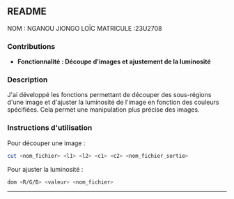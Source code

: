 ## README 
NOM :  NGANOU JIONGO LOÏC 
MATRICULE :23U2708

### Contributions

- **Fonctionnalité : Découpe d'images et ajustement de la luminosité**

### Description

J'ai développé les fonctions permettant de découper des sous-régions d'une image et d'ajuster la luminosité de l'image en fonction des couleurs spécifiées. Cela permet une manipulation plus précise des images.

### Instructions d'utilisation

Pour découper une image :

```bash
cut <nom_fichier> <l1> <l2> <c1> <c2> <nom_fichier_sortie>
```

Pour ajuster la luminosité :

```bash
dom <R/G/B> <valeur> <nom_fichier>
```

---
